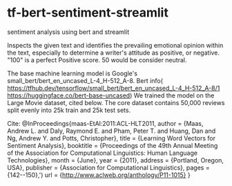 # tf-bert-sentiment-streamlit
sentiment analysis using bert and streamlit

Inspects the given text and identifies the prevailing emotional opinion within the text, especially to determine a writer\'s attitude as positive, or negative.
"100" is a perfect Positive score. 50 would be consider neutral.

The base machine learning model is Google\'s small_bert/bert_en_uncased_L-4_H-512_A-8. Bert info( https://tfhub.dev/tensorflow/small_bert/bert_en_uncased_L-4_H-512_A-8/1 https://huggingface.co/bert-base-uncased)
We trained the model on the Large Movie dataset, cited below.
The core dataset contains 50,000 reviews split evenly into 25k train and 25k test sets.


    
Cite: @InProceedings{maas-EtAl:2011:ACL-HLT2011,
author    = {Maas, Andrew L.  and  Daly, Raymond E.  and  Pham, Peter T.  and  Huang,
     Dan and Ng, Andrew Y. and  Potts, Christopher},
title     = {Learning Word Vectors for Sentiment Analysis},
booktitle = {Proceedings of the 49th Annual Meeting of the Association for 
     Computational Linguistics: Human Language Technologies},
month     = {June},
year      = {2011},
address   = {Portland, Oregon, USA},
publisher = {Association for Computational Linguistics},
pages     = {142--150},')
url       = {http://www.aclweb.org/anthology/P11-1015}
}
